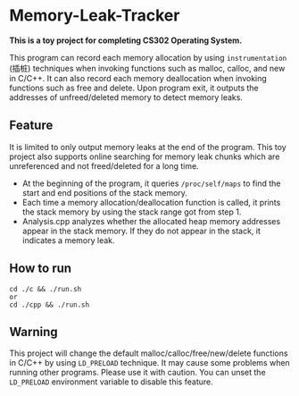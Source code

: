 # Memory-Leak-Tracker

**This is a toy project for completing CS302 Operating System.**

This program can record each memory allocation by using `instrumentation` (插桩) techniques when invoking functions such as malloc, calloc, and new in C/C++. It can also record each memory deallocation when invoking functions such as free and delete. Upon program exit, it outputs the addresses of unfreed/deleted memory to detect memory leaks.

## Feature

It is limited to only output memory leaks at the end of the program. This toy project also supports online searching for memory leak chunks which are unreferenced and not freed/deleted for a long time.

- At the beginning of the program, it queries `/proc/self/maps` to find the start and end positions of the stack memory.
- Each time a memory allocation/deallocation function is called, it prints the stack memory by using the stack range got from step 1.
- Analysis.cpp analyzes whether the allocated heap memory addresses appear in the stack memory. If they do not appear in the stack, it indicates a memory leak.

## How to run

```
cd ./c && ./run.sh
or
cd ./cpp && ./run.sh
```

## Warning

This project will change the default malloc/calloc/free/new/delete functions in C/C++ by using `LD_PRELOAD` technique. It may cause some problems when running other programs. Please use it with caution. You can unset the `LD_PRELOAD` environment variable to disable this feature.
